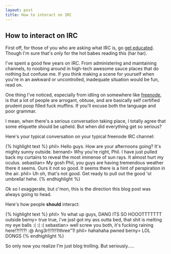 ```yaml
---
layout: post
title: How to interact on IRC
---
```


## How to interact on IRC

First off, for those of you who are asking what IRC is, go [get educated](http://en.wikipedia.org/wiki/Internet_Relay_Chat). Though I'm sure that's only for the hot babes reading this (har har).

I've spent a good few years on IRC. From administering and maintaining channels, to noobing around in high-tech awesome sauce places that do nothing but confuse me. If you think making a scene for yourself when you're in an awkward or uncontrolled, inadequate situation would be fun, read on.

One thing I've noticed, especially from idling on somewhere like [freenode](http://freenode.org/), is that a lot of people are arrogant, obtuse, and are basically self certified prudent poop filled fuck muffins. If you'll excuse both the language and poor grammar.

I mean, when there's a serious conversation taking place, I totally agree that some etiquette should be upheld. But when did everything get so serious?

Here's your typical conversation on your typical freenode IRC channel:

{% highlight text %}
phil> Hello guys. How are your afternoons going? It's mighty sunny outside.
bernard> Why you're right, Phil. I have just pulled back my curtains to reveal the
		most immense of sun rays. It almost hurt my oculus.
sebastian> My gosh Phil, you guys are having tremendous weather there it seems. Ours
		it not so good. It seems there is a hint of perspiration in the air.
phil> Uh oh, that's not good. Get ready to pull out the good 'ol umbrella! hehe.
{% endhighlight %}

Ok so I exaggerate, but c'mon, this is the direction this blog post was always going to head.

Here's how people **should** interact:

{% highlight text %}
phil> Yo what up guys, DANG ITS SO HOOOTTTTTTT outside
berny> true true, i've just got my ass outta bed, that shit is melting my eye balls :( :( :(
sebastian> well screw you both, it's fucking raining here!?!?!?! :@ Ang3r!!!1!!1!three"1!
phil> hahahaha pwned
berny> LOL DONGS
{% endhighlight %}

So only now you realize I'm just blog trolling. But seriously.....